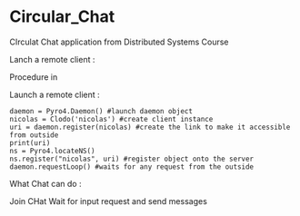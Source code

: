 # Circular_Chat
CIrculat Chat application from Distributed Systems Course

Lanch a remote client :

Procedure in


Launch a remote client :

    daemon = Pyro4.Daemon() #launch daemon object
    nicolas = Clodo('nicolas') #create client instance
    uri = daemon.register(nicolas) #create the link to make it accessible from outside
    print(uri)
    ns = Pyro4.locateNS()
    ns.register("nicolas", uri) #register object onto the server
    daemon.requestLoop() #waits for any request from the outside


What Chat  can do :

Join CHat
Wait for input request and send messages
